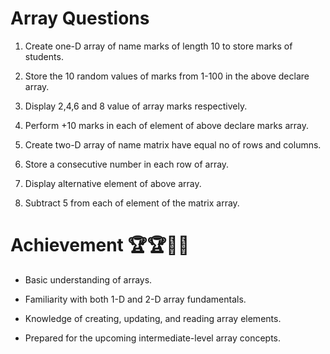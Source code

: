 # Array Questions

1.	Create one-D array of name marks of length 10 to store marks of students.

2.	Store the 10 random values of marks from 1-100 in the above declare array.

3.	Display 2,4,6 and 8 value of array marks respectively.

4.	Perform +10 marks in each of element of above declare marks array.

5.	Create two-D array of name matrix have equal no of rows and columns.

6.	Store a consecutive number in each row of array.

7.	Display alternative element of above array.

8.	Subtract 5 from each of element of the matrix array.

# Achievement 🏆🏆🏅🏅

- Basic understanding of arrays.

- Familiarity with both 1-D and 2-D array fundamentals.

- Knowledge of creating, updating, and reading array elements.

- Prepared for the upcoming intermediate-level array concepts.
